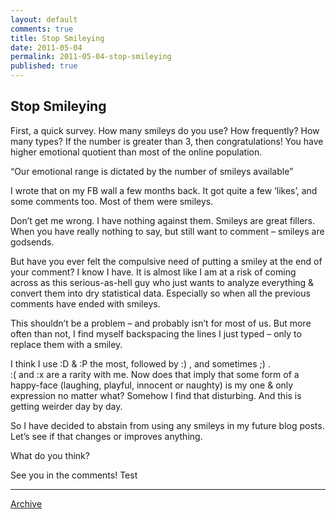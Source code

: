 ```yaml
---
layout: default
comments: true
title: Stop Smileying
date: 2011-05-04
permalink: 2011-05-04-stop-smileying
published: true
---
```


## Stop Smileying

First, a quick survey. How many smileys do you use? How frequently? How many types? If the number is greater than 3, then congratulations! You have higher emotional quotient than most of the online population.

“Our emotional range is dictated by the number of smileys available”

I wrote that on my FB wall a few months back. It got quite a few ‘likes&#8217;, and some comments too. Most of them were smileys.

Don’t get me wrong. I have nothing against them. Smileys are great fillers. When you have really nothing to say, but still want to comment &#8211; smileys are godsends.

But have you ever felt the compulsive need of putting a smiley at the end of your comment? I know I have. It is almost like I am at a risk of coming across as this serious-as-hell guy who just wants to analyze everything & convert them into dry statistical data. Especially so when all the previous comments have ended with smileys.

This shouldn’t be a problem &#8211; and probably isn’t for most of us. But more often than not, I find myself backspacing the lines I just typed – only to replace them with a smiley.

I think I use :D & :P the most, followed by :) , and sometimes ;) .<br> :( and :x are a rarity with me. Now does that imply that some form of a happy-face (laughing, playful, innocent or naughty) is my one & only expression no matter what? Somehow I find that disturbing. And this is getting weirder day by day.

So I have decided to abstain from using any smileys in my future blog posts. Let’s see if that changes or improves anything.

What do you think?

See you in the comments! Test

* * *

[Archive](../archive)
